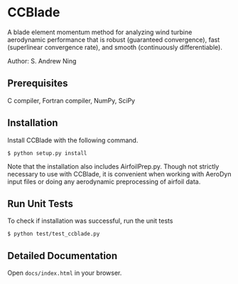 # CCBlade

A blade element momentum method for analyzing wind turbine aerodynamic performance that is robust (guaranteed convergence), fast (superlinear convergence rate), and smooth (continuously differentiable).

Author: S. Andrew Ning

## Prerequisites

C compiler, Fortran compiler, NumPy, SciPy

## Installation

Install CCBlade with the following command.

    $ python setup.py install

Note that the installation also includes AirfoilPrep.py.  Though not strictly necessary to use with CCBlade, it is convenient when working with AeroDyn input files or doing any aerodynamic preprocessing of airfoil data.

## Run Unit Tests

To check if installation was successful, run the unit tests

    $ python test/test_ccblade.py

## Detailed Documentation

Open `docs/index.html` in your browser.